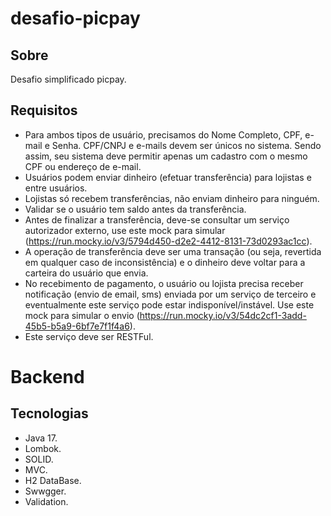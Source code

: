 # desafio-picpay

## Sobre

Desafio simplificado picpay.

## Requisitos

- Para ambos tipos de usuário, precisamos do Nome Completo, CPF, e-mail e Senha. CPF/CNPJ e e-mails devem ser únicos no sistema. Sendo assim, seu sistema deve permitir apenas um cadastro com o mesmo CPF ou endereço de e-mail.
- Usuários podem enviar dinheiro (efetuar transferência) para lojistas e entre usuários.
- Lojistas só recebem transferências, não enviam dinheiro para ninguém.
- Validar se o usuário tem saldo antes da transferência.
- Antes de finalizar a transferência, deve-se consultar um serviço autorizador externo, use este mock para simular (https://run.mocky.io/v3/5794d450-d2e2-4412-8131-73d0293ac1cc).
- A operação de transferência deve ser uma transação (ou seja, revertida em qualquer caso de inconsistência) e o dinheiro deve voltar para a carteira do usuário que envia.
- No recebimento de pagamento, o usuário ou lojista precisa receber notificação (envio de email, sms) enviada por um serviço de terceiro e eventualmente este serviço pode estar indisponível/instável. Use este mock para simular o envio (https://run.mocky.io/v3/54dc2cf1-3add-45b5-b5a9-6bf7e7f1f4a6).
- Este serviço deve ser RESTFul.

# Backend

## Tecnologias

- Java 17.
- Lombok.
- SOLID.
- MVC.
- H2 DataBase.
- Swwgger.
- Validation.

